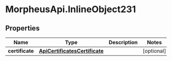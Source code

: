 # MorpheusApi.InlineObject231

## Properties

Name | Type | Description | Notes
------------ | ------------- | ------------- | -------------
**certificate** | [**ApiCertificatesCertificate**](ApiCertificatesCertificate.md) |  | [optional] 


